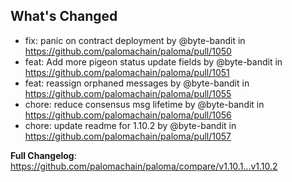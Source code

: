 ## What's Changed
* fix: panic on contract deployment by @byte-bandit in https://github.com/palomachain/paloma/pull/1050
* feat: Add more pigeon status update fields by @byte-bandit in https://github.com/palomachain/paloma/pull/1051
* feat: reassign orphaned messages by @byte-bandit in https://github.com/palomachain/paloma/pull/1055
* chore: reduce consensus msg lifetime by @byte-bandit in https://github.com/palomachain/paloma/pull/1056
* chore: update readme for 1.10.2 by @byte-bandit in https://github.com/palomachain/paloma/pull/1057


**Full Changelog**: https://github.com/palomachain/paloma/compare/v1.10.1...v1.10.2
